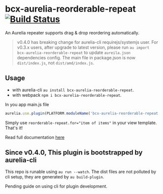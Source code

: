 # bcx-aurelia-reorderable-repeat [![Build Status](https://travis-ci.org/buttonwoodcx/bcx-aurelia-reorderable-repeat.svg?branch=master)](https://travis-ci.org/buttonwoodcx/bcx-aurelia-reorderable-repeat)

An Aurelia repeater supports drag & drop reordering automatically.

> v0.4.0 has breaking change for aurelia-cli requirejs/systemjs user. For v0.3.x users, after upgrade to latest version, please run `au import bcx-aurelia-reorderable-repeat` to update `aureila.json` dependencies config. The main file in package.json is now `dist/index.js`, not `dist/amd/index.js`.

## Usage

* with aurelia-cli `au install bcx-aurelia-reorderable-repeat`.
* with webpack `npm i bcx-aurelia-reorderable-repeat`.

In you app main.js file

```js
aurelia.use.plugin(PLATFORM.moduleName('bcx-aurelia-reorderable-repeat'));
```

Simply use `reorderable-repeat.for="item of items"` in your view template. That's it!

Read full documentation [here](https://buttonwoodcx.github.io/doc-bcx-aurelia-dnd/#/reorderable-repeat)

## Since v0.4.0, This plugin is bootstrapped by aurelia-cli

This repo is runable using `au run --watch`. The dist files are not polluted by cli setup, they are generated by `au build-plugin`.

Pending guide on using cli for plugin development.
